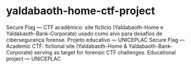# yaldabaoth-home-ctf-project
Secure Flag — CTF acadêmico: site fictício (Yaldabaoth-Home e Yaldabaoth-Bank-Corporate) usado como alvo para desafios de cibersegurança forense. Projeto educativo — UNICEPLAC Secure Flag — Academic CTF: fictional site (Yaldabaoth-Home &amp; Yaldabaoth-Bank-Corporate) serving as target for forensic CTF challenges. Educational project — UNICEPLAC
